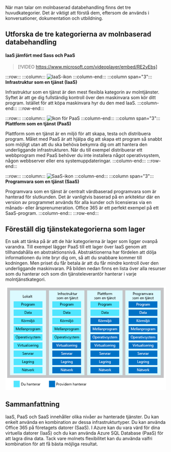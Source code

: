 När man talar om molnbaserad databehandling finns det tre huvudkategorier. Det är viktigt att förstå dem, eftersom de används i konversationer, dokumentation och utbildning.

## <a name="explore-the-three-categories-of-cloud-computing"></a>Utforska de tre kategorierna av molnbaserad databehandling

#### <a name="iaas-versus-sass-versus-paas"></a>IaaS jämfört med Sass och PaaS

> [!VIDEO https://www.microsoft.com/videoplayer/embed/RE2yEbs]

:::row:::
  :::column:::
    ![IaaS-ikon](../media/5-iaas.png)
  :::column-end:::
  :::column span="3"::: **Infrastruktur som en tjänst (IaaS)**

Infrastruktur som en tjänst är den mest flexibla kategorin av molntjänster. Syftet är att ge dig fullständig kontroll över den maskinvara som kör ditt program. Istället för att köpa maskinvara hyr du den med laaS.
  :::column-end:::
:::row-end:::

:::row:::
  :::column:::
    ![Ikon för PaaS](../media/5-paas.png)
  :::column-end:::
  :::column span="3"::: **Plattform som en tjänst (PaaS)**

Plattform som en tjänst är en miljö för att skapa, testa och distribuera program. Målet med PaaS är att hjälpa dig att skapa ett program så snabbt som möjligt utan att du ska behöva bekymra dig om att hantera den underliggande infrastrukturen. När du till exempel distribuerar ett webbprogram med PaaS behöver du inte installera något operativsystem, någon webbserver eller ens systemuppdateringar.
  :::column-end:::
:::row-end:::

:::row:::
  :::column:::
    ![SaaS-ikon](../media/5-saas.png)
  :::column-end:::
  :::column span="3"::: **Programvara som en tjänst (SaaS)**

Programvara som en tjänst är centralt värdbaserad programvara som är hanterad för slutkunden. Det är vanligtvis baserad på en arkitektur där en version av programmet används för alla kunder och licensieras via en månads- eller årsprenumeration. Office 365 är ett perfekt exempel på ett SaaS-program.
  :::column-end:::
:::row-end:::

## <a name="think-about-service-categories-as-layers"></a>Föreställ dig tjänstekategorierna som lager

En sak att tänka på är att de här kategorierna är lager som ligger ovanpå varandra. Till exempel lägger PaaS till ett lager över IaaS genom att tillhandahålla en abstraktionsnivå. Abstraktionerna har fördelen att dölja informationen du inte bryr dig om, så att du snabbare kommer till kodningen. Men priset du får betala är att du får mindre kontroll över den underliggande maskinvaran. På bilden nedan finns en lista över alla resurser som du hanterar och som din tjänsteleverantör hanterar i varje molntjänstkategori.

![En bild som visar abstraktionsnivån för varje molntjänstkategori.](../media/5-layer-diagram.png)

## <a name="summary"></a>Sammanfattning

IaaS, PaaS och SaaS innehåller olika nivåer av hanterade tjänster. Du kan enkelt använda en kombination av dessa infrastrukturtyper. Du kan använda Office 365 på företagets datorer (SaaS). I Azure kan du vara värd för dina virtuella datorer (IaaS) och du kan använda Azure SQL Database (PaaS) för att lagra dina data. Tack vare molnets flexibilitet kan du använda valfri kombination för att få bästa möjliga resultat.
